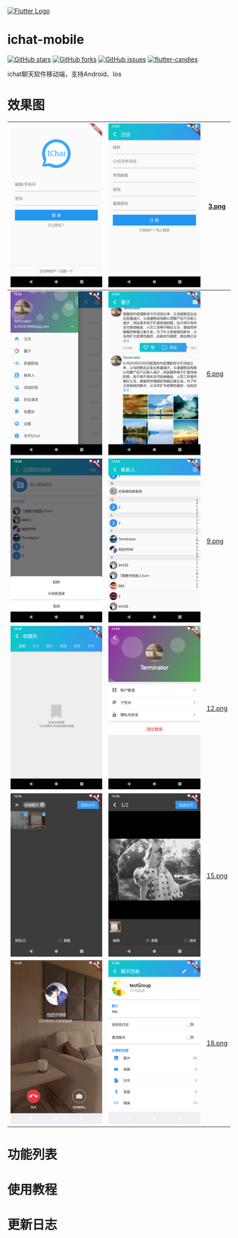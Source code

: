 [![Flutter Logo](https://www.vectorlogo.zone/logos/flutterio/flutterio-icon.svg)](https://flutter.dev/)

# ichat-mobile
[![GitHub stars](https://img.shields.io/github/stars/coco-ichat/ichat-mobile)](https://github.com/coco-ichat/ichat-mobile/stargazers) [![GitHub forks](https://img.shields.io/github/forks/coco-ichat/ichat-mobile)](https://github.com/coco-ichat/ichat-mobile) [![GitHub issues](https://img.shields.io/github/issues/coco-ichat/ichat-mobile)](https://github.com/coco-ichat/ichat-mobile/issues) <a target="_blank" href="https://jq.qq.com/?_wv=1027&k=5tBvVUn"><img border="0" src="https://pub.idqqimg.com/wpa/images/group.png" alt="flutter-candies" title="flutter-candies"></a>

ichat聊天软件移动端，支持Android、Ios

# 效果图
|![1.png](https://github.com/coco-ichat/IChat/blob/master/screen/mobile/Screenshot_1587718242.png)|![2.png](https://github.com/coco-ichat/IChat/blob/master/screen/mobile/Screenshot_1587718257.png)|[3.png](https://github.com/coco-ichat/IChat/blob/master/screen/mobile/Screenshot_1587718336.png)|
| --- | --- |--- |
|![4.png](https://github.com/coco-ichat/IChat/blob/master/screen/mobile/Screenshot_1587718348.png)|![5.png](https://github.com/coco-ichat/IChat/blob/master/screen/mobile/Screenshot_1587718362.png)|[6.png](https://github.com/coco-ichat/IChat/blob/master/screen/mobile/Screenshot_1587718435.png)|
|![7.png](https://github.com/coco-ichat/IChat/blob/master/screen/mobile/Screenshot_1587718443.png)|![8.png](https://github.com/coco-ichat/IChat/blob/master/screen/mobile/Screenshot_1587718455.png)|[9.png](https://github.com/coco-ichat/IChat/blob/master/screen/mobile/Screenshot_1587718478.png)|
|![10.png](https://github.com/coco-ichat/IChat/blob/master/screen/mobile/Screenshot_1587718490.png)|![11.png](https://github.com/coco-ichat/IChat/blob/master/screen/mobile/Screenshot_1587718498.png)|[12.png](https://github.com/coco-ichat/IChat/blob/master/screen/mobile/Screenshot_1587718556.png)|
|![13.png](https://github.com/coco-ichat/IChat/blob/master/screen/mobile/Screenshot_1587718576.png)|![14.png](https://github.com/coco-ichat/IChat/blob/master/screen/mobile/Screenshot_1587718586.png)|[15.png](https://github.com/coco-ichat/IChat/blob/master/screen/mobile/Screenshot_1587718650.png)|
|![16.png](https://github.com/coco-ichat/IChat/blob/master/screen/mobile/Screenshot_1587718796.png)|![17.png](https://github.com/coco-ichat/IChat/blob/master/screen/mobile/Screenshot_1587718605.png)|[18.png](https://github.com/coco-ichat/IChat/blob/master/screen/mobile/Screenshot_1587718678.png)|

# 功能列表

# 使用教程

# 更新日志
